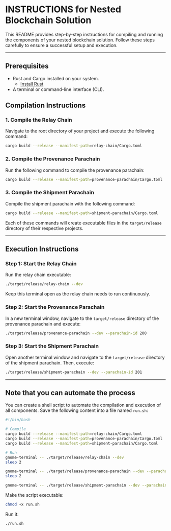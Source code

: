 # INSTRUCTIONS for Nested Blockchain Solution

This README provides step-by-step instructions for compiling and running the components of your nested blockchain solution. Follow these steps carefully to ensure a successful setup and execution.

---

## Prerequisites

- Rust and Cargo installed on your system.
  - [Install Rust](https://www.rust-lang.org/tools/install)
- A terminal or command-line interface (CLI).


## Compilation Instructions

### 1. Compile the Relay Chain
Navigate to the root directory of your project and execute the following command:
```bash
cargo build --release --manifest-path=relay-chain/Cargo.toml
```

### 2. Compile the Provenance Parachain
Run the following command to compile the provenance parachain:
```bash
cargo build --release --manifest-path=provenance-parachain/Cargo.toml
```

### 3. Compile the Shipment Parachain
Compile the shipment parachain with the following command:
```bash
cargo build --release --manifest-path=shipment-parachain/Cargo.toml
```

Each of these commands will create executable files in the `target/release` directory of their respective projects.

---

## Execution Instructions

### Step 1: Start the Relay Chain
Run the relay chain executable:
```bash
./target/release/relay-chain --dev
```
Keep this terminal open as the relay chain needs to run continuously.

### Step 2: Start the Provenance Parachain
In a new terminal window, navigate to the `target/release` directory of the provenance parachain and execute:
```bash
./target/release/provenance-parachain --dev --parachain-id 200
```

### Step 3: Start the Shipment Parachain
Open another terminal window and navigate to the `target/release` directory of the shipment parachain. Then, execute:
```bash
./target/release/shipment-parachain --dev --parachain-id 201
```

---


## Note that you can automate the process
You can create a shell script to automate the compilation and execution of all components. Save the following content into a file named `run.sh`:
```bash
#!/bin/bash

# Compile
cargo build --release --manifest-path=relay-chain/Cargo.toml
cargo build --release --manifest-path=provenance-parachain/Cargo.toml
cargo build --release --manifest-path=shipment-parachain/Cargo.toml

# Run
gnome-terminal -- ./target/release/relay-chain --dev
sleep 2

gnome-terminal -- ./target/release/provenance-parachain --dev --parachain-id 200
sleep 2

gnome-terminal -- ./target/release/shipment-parachain --dev --parachain-id 201
```
Make the script executable:
```bash
chmod +x run.sh
```
Run it:
```bash
./run.sh
```



